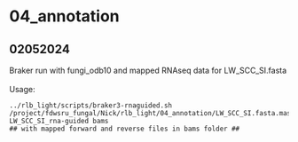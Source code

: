# 04_annotation

## 02052024

Braker run with fungi_odb10 and mapped RNAseq data for LW_SCC_SI.fasta\
\
Usage:
```
../rlb_light/scripts/braker3-rnaguided.sh /project/fdwsru_fungal/Nick/rlb_light/04_annotation/LW_SCC_SI.fasta.masked LW_SCC_SI_rna-guided bams
## with mapped forward and reverse files in bams folder ##
```

